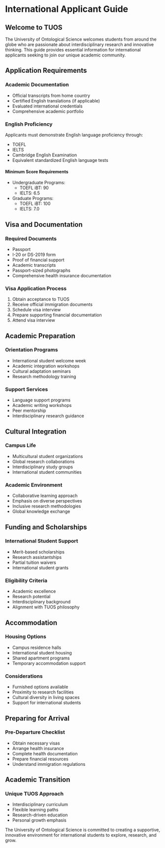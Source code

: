 # International Applicant Guide

## Welcome to TUOS

The University of Ontological Science welcomes students from around the globe who are passionate about interdisciplinary research and innovative thinking. This guide provides essential information for international applicants seeking to join our unique academic community.

## Application Requirements

### Academic Documentation
- Official transcripts from home country
- Certified English translations (if applicable)
- Evaluated international credentials
- Comprehensive academic portfolio

### English Proficiency
Applicants must demonstrate English language proficiency through:
- TOEFL
- IELTS
- Cambridge English Examination
- Equivalent standardized English language tests

#### Minimum Score Requirements
- Undergraduate Programs: 
  - TOEFL iBT: 90
  - IELTS: 6.5
- Graduate Programs:
  - TOEFL iBT: 100
  - IELTS: 7.0

## Visa and Documentation

### Required Documents
- Passport
- I-20 or DS-2019 form
- Proof of financial support
- Academic transcripts
- Passport-sized photographs
- Comprehensive health insurance documentation

### Visa Application Process
1. Obtain acceptance to TUOS
2. Receive official immigration documents
3. Schedule visa interview
4. Prepare supporting financial documentation
5. Attend visa interview

## Academic Preparation

### Orientation Programs
- International student welcome week
- Academic integration workshops
- Cultural adaptation seminars
- Research methodology training

### Support Services
- Language support programs
- Academic writing workshops
- Peer mentorship
- Interdisciplinary research guidance

## Cultural Integration

### Campus Life
- Multicultural student organizations
- Global research collaborations
- Interdisciplinary study groups
- International student communities

### Academic Environment
- Collaborative learning approach
- Emphasis on diverse perspectives
- Inclusive research methodologies
- Global knowledge exchange

## Funding and Scholarships

### International Student Support
- Merit-based scholarships
- Research assistantships
- Partial tuition waivers
- International student grants

### Eligibility Criteria
- Academic excellence
- Research potential
- Interdisciplinary background
- Alignment with TUOS philosophy

## Accommodation

### Housing Options
- Campus residence halls
- International student housing
- Shared apartment programs
- Temporary accommodation support

### Considerations
- Furnished options available
- Proximity to research facilities
- Cultural diversity in living spaces
- Support for international students

## Preparing for Arrival

### Pre-Departure Checklist
- Obtain necessary visas
- Arrange health insurance
- Complete health documentation
- Prepare financial resources
- Understand immigration regulations

## Academic Transition

### Unique TUOS Approach
- Interdisciplinary curriculum
- Flexible learning paths
- Research-driven education
- Personal growth emphasis

The University of Ontological Science is committed to creating a supportive, innovative environment for international students to explore, research, and grow.
